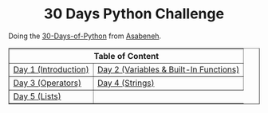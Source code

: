 <h1 align="center">30 Days Python Challenge</h1>
<p>Doing the <a href="https://github.com/Asabeneh/30-Days-Of-Python">30-Days-of-Python</a> from <a href="https://github.com/Asabeneh">Asabeneh</a>.</p>
<table border="1" width="90%" align="center">
    <thead width="100%">
        <th width="100%" colspan="4">Table of Content</th>
    </thead>
    <tr width="100%">
        <td><a href="Markdowns/Day1.md" width="50%">Day 1 (Introduction)</a></td>
        <td><a href="Markdowns/Day2.md" width="50%">Day 2 (Variables & Built-In Functions)</a></td>
    </tr>
    <tr width="100%">
        <td><a href="Markdowns/Day3.md" width="50%">Day 3 (Operators)</a></td>
        <td><a href="Markdowns/Day4.md" width="50%">Day 4 (Strings)</a></td>
    </tr>
    <tr width="100%">
        <td><a href="/Markdowns/Day5.md" width="50%">Day 5 (Lists)</a></td>
    </tr>
</table>
